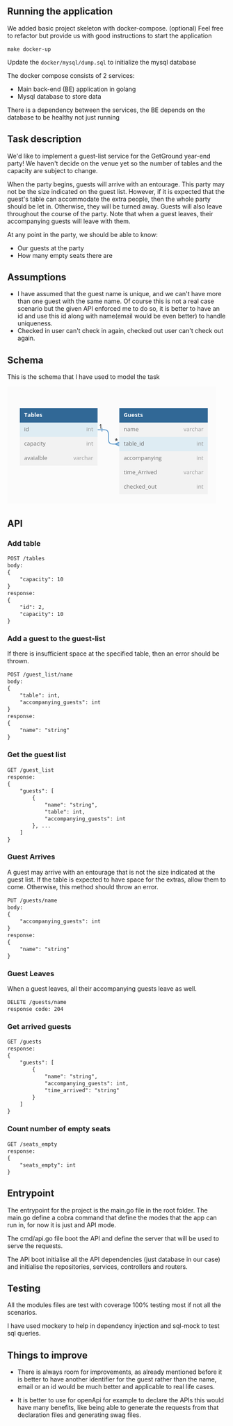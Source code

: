 ## Running the application
We added basic project skeleton with docker-compose. (optional)
Feel free to refactor but provide us with good instructions to start the application
```
make docker-up
```

Update the `docker/mysql/dump.sql` to initialize the mysql database

The docker compose consists of 2 services:
- Main back-end (BE) application in golang
- Mysql database to store data

There is a dependency between the services, the BE depends on the database to be healthy not just running

## Task description

We'd like to implement a guest-list service for the GetGround year-end party! We haven't decide on the venue yet so the number of tables and the capacity are subject to change.

When the party begins, guests will arrive with an entourage. This party may not be the size indicated on the guest list. However, if it is expected that the guest's table can accommodate the extra people, then the whole party should be let in. Otherwise, they will be turned away. Guests will also leave throughout the course of the party. Note that when a guest leaves, their accompanying guests will leave with them.

At any point in the party, we should be able to know:
- Our guests at the party
- How many empty seats there are

## Assumptions
- I have assumed that the guest name is unique, and we can't have more than one guest with the same name.
Of course this is not a real case scenario but the given API enforced me to do so, it is better to have an id and use this id along with name(email would be even better) to handle uniqueness.
- Checked in user can't check in again, checked out user can't check out again.

## Schema
This is the schema that I have used to model the task

![My Image](schema.png)

## API
### Add table

```
POST /tables
body: 
{
    "capacity": 10
}
response: 
{
    "id": 2,
    "capacity": 10
}
```

### Add a guest to the guest-list

If there is insufficient space at the specified table, then an error should be thrown.

```
POST /guest_list/name
body: 
{
    "table": int,
    "accompanying_guests": int
}
response: 
{
    "name": "string"
}
```

### Get the guest list

```
GET /guest_list
response: 
{
    "guests": [
        {
            "name": "string",
            "table": int,
            "accompanying_guests": int
        }, ...
    ]
}
```

### Guest Arrives

A guest may arrive with an entourage that is not the size indicated at the guest list.
If the table is expected to have space for the extras, allow them to come. Otherwise, this method should throw an error.

```
PUT /guests/name
body:
{
    "accompanying_guests": int
}
response:
{
    "name": "string"
}
```

### Guest Leaves

When a guest leaves, all their accompanying guests leave as well.

```
DELETE /guests/name
response code: 204
```

### Get arrived guests

```
GET /guests
response: 
{
    "guests": [
        {
            "name": "string",
            "accompanying_guests": int,
            "time_arrived": "string"
        }
    ]
}
```

### Count number of empty seats

```
GET /seats_empty
response:
{
    "seats_empty": int
}
```

## Entrypoint
The entrypoint for the project is the main.go file in the root folder.
The main.go define a cobra command that define the modes that the app can run in, for now it is just and API mode.

The cmd/api.go file boot the API and define the server that will be used to serve the requests.

The APi boot initialise all the API dependencies (just database in our case) and initialise the repositories, services, controllers and routers.

## Testing
All the modules files are test with coverage 100% testing most if not all the scenarios.

I have used mockery to help in dependency injection and sql-mock to test sql queries.

## Things to improve
- There is always room for improvements, as already mentioned before it is better to have another identifier for the guest rather than the name, email or an id would be much better and applicable to real life cases.

- It is better to use for openApi for example to declare the APIs this would have many benefits, like being able to generate the requests from that declaration files and generating swag files.
